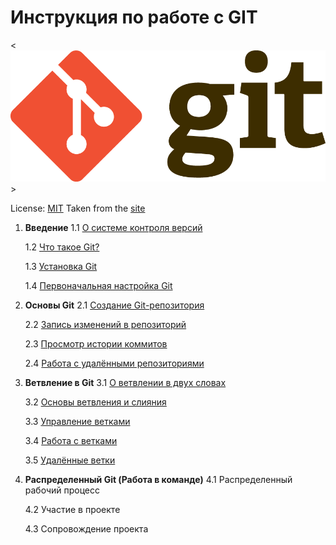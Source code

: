 # Инструкция по работе с GIT

<![GIT LOGO](./img/Git-Logo-2Color.png)>

 License: [MIT](./license.md)
 Taken from the [site](https://git-scm.com/book)

 

1. __Введение__ 
   1.1 [О системе контроля версий](./versioncontrol.md)

   1.2 [Что такое Git?](./whatisgit.md)

   1.3 [Установка Git](./installgit.md)

   1.4 [Первоначальная настройка Git](./Initialsetupgit.md)

2. __Основы Git__
   2.1 [Создание Git-репозитория](./creategitrepozit.md)

   2.2 [Запись изменений в репозиторий](./vnosizmenvrep.md)

   2.3 [Просмотр истории коммитов](./historicomm.md)

   2.4 [Работа с удалёнными репозиториями](./remoterepositories.md)

3. __Ветвление в Git__ 
   3.1 [О ветвлении в двух словах](./ovetkegit.md)

   3.2 [Основы ветвления и слияния](./BasicsofBranchingandMerging.md)

   3.3 [Управление ветками](./ManagingBranches.md)

   3.4 [Работа с ветками](./WorkingBranches.md)

   3.5 [Удалённые ветки](./remoteBranches.md)

4. __Распределенный Git (Работа в команде)__
    4.1 Распределенный рабочий процесс

    4.2 Участие в проекте
    
    4.3 Сопровождение проекта
